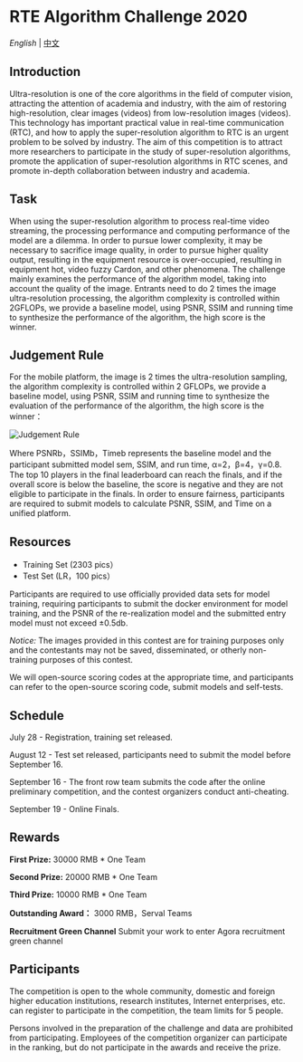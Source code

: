 # RTE Algorithm Challenge 2020

*English* | [中文](README.zh.md)

## Introduction

Ultra-resolution is one of the core algorithms in the field of computer vision, attracting the attention of academia and industry, with the aim of restoring high-resolution, clear images (videos) from low-resolution images (videos). This technology has important practical value in real-time communication (RTC), and how to apply the super-resolution algorithm to RTC is an urgent problem to be solved by industry. The aim of this competition is to attract more researchers to participate in the study of super-resolution algorithms, promote the application of super-resolution algorithms in RTC scenes, and promote in-depth collaboration between industry and academia.

## Task

When using the super-resolution algorithm to process real-time video streaming, the processing performance and computing performance of the model are a dilemma. In order to pursue lower complexity, it may be necessary to sacrifice image quality, in order to pursue higher quality output, resulting in the equipment resource is over-occupied, resulting in equipment hot, video fuzzy Cardon, and other phenomena. The challenge mainly examines the performance of the algorithm model, taking into account the quality of the image. Entrants need to do 2 times the image ultra-resolution processing, the algorithm complexity is controlled within 2GFLOPs, we provide a baseline model, using PSNR, SSIM and running time to synthesize the performance of the algorithm, the high score is the winner.

## Judgement Rule

For the mobile platform, the image is 2 times the ultra-resolution sampling, the algorithm complexity is controlled within 2 GFLOPs, we provide a baseline model, using PSNR, SSIM and running time to synthesize the evaluation of the performance of the algorithm, the high score is the winner：

![Judgement Rule](https://github.com/AgoraIO-Community/RTC-Innovation-Challenge-2020/blob/readmeupdate/AlgorithmChanllengeProject/Judgement%20Rules.png)

Where PSNRb，SSIMb，Timeb represents the baseline model and the participant submitted model sem, SSIM, and run time, α=2，β=4，γ=0.8. The top 10 players in the final leaderboard can reach the finals, and if the overall score is below the baseline, the score is negative and they are not eligible to participate in the finals. In order to ensure fairness, participants are required to submit models to calculate PSNR, SSIM, and Time on a unified platform. 

## Resources

* Training Set (2303 pics）
* Test Set (LR，100 pics）

Participants are required to use officially provided data sets for model training, requiring participants to submit the docker environment for model training, and the PSNR of the re-realization model and the submitted entry model must not exceed ±0.5db.

*Notice:* The images provided in this contest are for training purposes only and the contestants may not be saved, disseminated, or otherly non-training purposes of this contest.

We will open-source scoring codes at the appropriate time, and participants can refer to the open-source scoring code, submit models and self-tests.

## Schedule

July 28 - Registration, training set released.

August 12 - Test set released, participants need to submit the model before September 16.

September 16 - The front row team submits the code after the online preliminary competition, and the contest organizers conduct anti-cheating.

September 19 - Online Finals.

## Rewards

**First Prize:** 30000 RMB * One Team

**Second Prize:** 20000 RMB * One Team

**Third Prize:** 10000 RMB * One Team

**Outstanding Award：** 3000 RMB，Serval Teams

**Recruitment Green Channel** Submit your work to enter Agora recruitment green channel


## Participants

The competition is open to the whole community, domestic and foreign higher education institutions, research institutes, Internet enterprises, etc. can register to participate in the competition, the team limits for 5 people.

Persons involved in the preparation of the challenge and data are prohibited from participating. Employees of the competition organizer can participate in the ranking, but do not participate in the awards and receive the prize. 